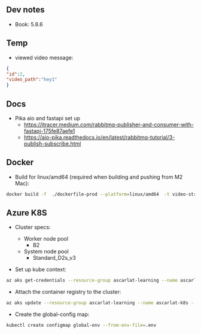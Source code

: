 Dev notes
---------
* Book: 5.8.6

Temp
----
* viewed video message:

```json
{
"id":2,
"video_path":"hey1"
}
```

Docs
----
* Pika aio and fastapi set up
  - https://itracer.medium.com/rabbitmq-publisher-and-consumer-with-fastapi-175fe87aefe1
  - https://aio-pika.readthedocs.io/en/latest/rabbitmq-tutorial/3-publish-subscribe.html

Docker
------
* Build for linux/amd64 (required when building and pushing from M2 Mac):
```bash
docker build -f  ./dockerfile-prod --platform=linux/amd64  -t video-streaming:2 .
```

Azure K8S
---------
* Cluster specs:
  - Worker node pool
    * B2
  - System node pool
    * Standard_D2s_v3

* Set up kube context:
```bash
az aks get-credentials --resource-group ascarlat-learning --name ascarlat-k8s
```

* Attach the container registry to the cluster:
```bash
az aks update --resource-group ascarlat-learning --name ascarlat-k8s --attach-acr ascarlat
```

* Create the global-config map:
```bash
kubectl create configmap global-env --from-env-file=.env
```
